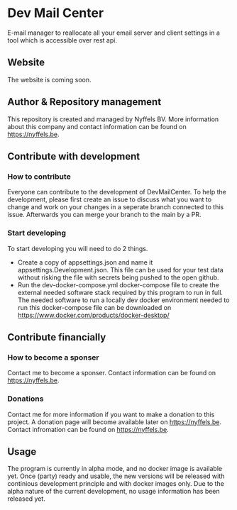 # Dev Mail Center
E-mail manager to reallocate all your email server and client settings in a tool which is accessible over rest api.

## Website 
The website is coming soon.

## Author & Repository management
This repository is created and managed by Nyffels BV. More information about this company and contact information can be found on https://nyffels.be. 

## Contribute with development

### How to contribute
Everyone can contribute to the development of DevMailCenter. To help the development, please first create an issue to discuss what you want to change and work on your changes in a seperate branch connected to this issue. Afterwards you can merge your branch to the main by a PR. 

### Start developing
To start developing you will need to do 2 things. 
- Create a copy of appsettings.json and name it appsettings.Development.json. This file can be used for your test data without risking the file with secrets being pushed to the open github.
- Run the dev-docker-compose.yml docker-compose file to create the external needed software stack required by this program to run in full. The needed software to run a locally dev docker environment needed to run this docker-compose file can be downloaded on https://www.docker.com/products/docker-desktop/  

## Contribute financially 

### How to become a sponser
Contact me to become a sponser. Contact information can be found on https://nyffels.be.

### Donations 
Contact me for more information if you want to make a donation to this project. A donation page will become available later on https://nyffels.be.
Contact infromation can be found on https://nyffels.be. 

## Usage
The program is currently in alpha mode, and no docker image is available yet. Once (party) ready and usable, the new versions will be released with continious development principle and with docker images only.
Due to the alpha nature of the current development, no usage information has been released yet. 